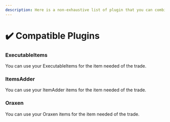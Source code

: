 ```yaml
---
description: Here is a non-exhaustive list of plugin that you can combine.
---
```


# ✔️ Compatible Plugins

### ExecutableItems

You can use your ExecutableItems for the item needed of the trade. 

### ItemsAdder

You can use your ItemAdder items for the item needed of the trade. 

### Oraxen

You can use your Oraxen items for the item needed of the trade. 

